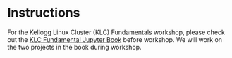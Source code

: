 # Instructions

For the Kellogg Linux Cluster (KLC) Fundamentals workshop, please check out the [KLC Fundamental Jupyter Book](https://rs-kellogg.github.io/klc_fundamental/) before workshop. We will work on the two projects in the book during workshop.

